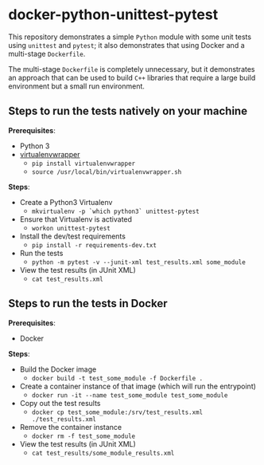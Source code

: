 # docker-python-unittest-pytest

This repository demonstrates a simple `Python` module with some unit tests using `unittest` and `pytest`; it also demonstrates that using Docker and a multi-stage `Dockerfile`.

The multi-stage `Dockerfile` is completely unnecessary, but it demonstrates an approach that can be used to build `C++` libraries that require a large build environment but a small run environment. 

## Steps to run the tests natively on your machine

**Prerequisites**:

- Python 3
- [virtualenvwrapper](https://virtualenvwrapper.readthedocs.io/en/latest/)
    - `pip install virtualenvwrapper`
    - `source /usr/local/bin/virtualenvwrapper.sh`

**Steps**:

- Create a Python3 Virtualenv
    - ```mkvirtualenv -p `which python3` unittest-pytest```
- Ensure that Virtualenv is activated
    - `workon unittest-pytest` 
- Install the dev/test requirements
    - `pip install -r requirements-dev.txt`
- Run the tests
    - `python -m pytest -v --junit-xml test_results.xml some_module`
- View the test results (in JUnit XML)
    - `cat test_results.xml`

## Steps to run the tests in Docker

**Prerequisites**:

- Docker

**Steps**:

- Build the Docker image
    - `docker build -t test_some_module -f Dockerfile .`
- Create a container instance of that image (which will run the entrypoint)
    - `docker run -it --name test_some_module test_some_module`
- Copy out the test results
    - `docker cp test_some_module:/srv/test_results.xml ./test_results.xml`
- Remove the container instance
    - `docker rm -f test_some_module`
- View the test results (in JUnit XML)
    - `cat test_results/some_module_results.xml`
